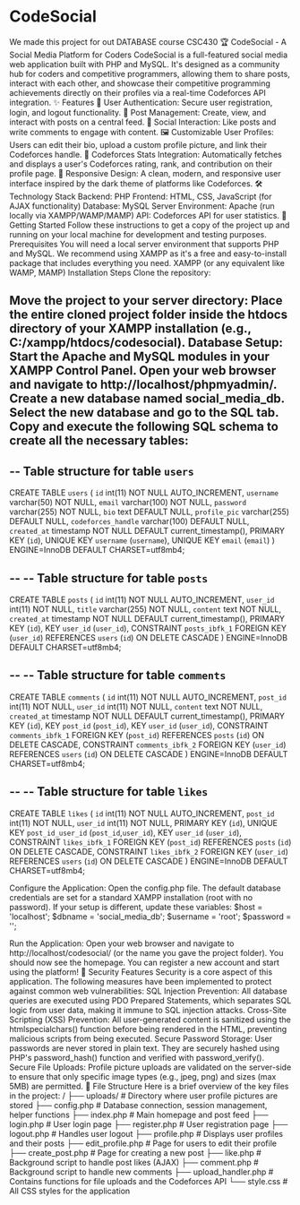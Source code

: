 # CodeSocial
We made this project for out DATABASE course CSC430
🏆 CodeSocial - A Social Media Platform for Coders
CodeSocial is a full-featured social media web application built with PHP and MySQL. It's designed as a community hub for coders and competitive programmers, allowing them to share posts, interact with each other, and showcase their competitive programming achievements directly on their profiles via a real-time Codeforces API integration.
✨ Features
👤 User Authentication: Secure user registration, login, and logout functionality.
📝 Post Management: Create, view, and interact with posts on a central feed.
💬 Social Interaction: Like posts and write comments to engage with content.
🖼️ Customizable User Profiles: Users can edit their bio, upload a custom profile picture, and link their Codeforces handle.
🏅 Codeforces Stats Integration: Automatically fetches and displays a user's Codeforces rating, rank, and contribution on their profile page.
🎨 Responsive Design: A clean, modern, and responsive user interface inspired by the dark theme of platforms like Codeforces.
🛠️ Technology Stack
Backend: PHP
Frontend: HTML, CSS, JavaScript (for AJAX functionality)
Database: MySQL
Server Environment: Apache (run locally via XAMPP/WAMP/MAMP)
API: Codeforces API for user statistics.
🚀 Getting Started
Follow these instructions to get a copy of the project up and running on your local machine for development and testing purposes.
Prerequisites
You will need a local server environment that supports PHP and MySQL. We recommend using XAMPP as it's a free and easy-to-install package that includes everything you need.
XAMPP (or any equivalent like WAMP, MAMP)
Installation Steps
Clone the repository:

Move the project to your server directory:
Place the entire cloned project folder inside the htdocs directory of your XAMPP installation (e.g., C:/xampp/htdocs/codesocial).
Database Setup:
Start the Apache and MySQL modules in your XAMPP Control Panel.
Open your web browser and navigate to http://localhost/phpmyadmin/.
Create a new database named social_media_db.
Select the new database and go to the SQL tab.
Copy and execute the following SQL schema to create all the necessary tables:
--
-- Table structure for table `users`
--
CREATE TABLE `users` (
  `id` int(11) NOT NULL AUTO_INCREMENT,
  `username` varchar(50) NOT NULL,
  `email` varchar(100) NOT NULL,
  `password` varchar(255) NOT NULL,
  `bio` text DEFAULT NULL,
  `profile_pic` varchar(255) DEFAULT NULL,
  `codeforces_handle` varchar(100) DEFAULT NULL,
  `created_at` timestamp NOT NULL DEFAULT current_timestamp(),
  PRIMARY KEY (`id`),
  UNIQUE KEY `username` (`username`),
  UNIQUE KEY `email` (`email`)
) ENGINE=InnoDB DEFAULT CHARSET=utf8mb4;

--
-- Table structure for table `posts`
--
CREATE TABLE `posts` (
  `id` int(11) NOT NULL AUTO_INCREMENT,
  `user_id` int(11) NOT NULL,
  `title` varchar(255) NOT NULL,
  `content` text NOT NULL,
  `created_at` timestamp NOT NULL DEFAULT current_timestamp(),
  PRIMARY KEY (`id`),
  KEY `user_id` (`user_id`),
  CONSTRAINT `posts_ibfk_1` FOREIGN KEY (`user_id`) REFERENCES `users` (`id`) ON DELETE CASCADE
) ENGINE=InnoDB DEFAULT CHARSET=utf8mb4;

--
-- Table structure for table `comments`
--
CREATE TABLE `comments` (
  `id` int(11) NOT NULL AUTO_INCREMENT,
  `post_id` int(11) NOT NULL,
  `user_id` int(11) NOT NULL,
  `content` text NOT NULL,
  `created_at` timestamp NOT NULL DEFAULT current_timestamp(),
  PRIMARY KEY (`id`),
  KEY `post_id` (`post_id`),
  KEY `user_id` (`user_id`),
  CONSTRAINT `comments_ibfk_1` FOREIGN KEY (`post_id`) REFERENCES `posts` (`id`) ON DELETE CASCADE,
  CONSTRAINT `comments_ibfk_2` FOREIGN KEY (`user_id`) REFERENCES `users` (`id`) ON DELETE CASCADE
) ENGINE=InnoDB DEFAULT CHARSET=utf8mb4;

--
-- Table structure for table `likes`
--
CREATE TABLE `likes` (
  `id` int(11) NOT NULL AUTO_INCREMENT,
  `post_id` int(11) NOT NULL,
  `user_id` int(11) NOT NULL,
  PRIMARY KEY (`id`),
  UNIQUE KEY `post_id_user_id` (`post_id`,`user_id`),
  KEY `user_id` (`user_id`),
  CONSTRAINT `likes_ibfk_1` FOREIGN KEY (`post_id`) REFERENCES `posts` (`id`) ON DELETE CASCADE,
  CONSTRAINT `likes_ibfk_2` FOREIGN KEY (`user_id`) REFERENCES `users` (`id`) ON DELETE CASCADE
) ENGINE=InnoDB DEFAULT CHARSET=utf8mb4;



Configure the Application:
Open the config.php file. The default database credentials are set for a standard XAMPP installation (root with no password). If your setup is different, update these variables:
$host = 'localhost';
$dbname = 'social_media_db';
$username = 'root';
$password = '';


Run the Application:
Open your web browser and navigate to http://localhost/codesocial/ (or the name you gave the project folder).
You should now see the homepage. You can register a new account and start using the platform!
🔐 Security Features
Security is a core aspect of this application. The following measures have been implemented to protect against common web vulnerabilities:
SQL Injection Prevention: All database queries are executed using PDO Prepared Statements, which separates SQL logic from user data, making it immune to SQL injection attacks.
Cross-Site Scripting (XSS) Prevention: All user-generated content is sanitized using the htmlspecialchars() function before being rendered in the HTML, preventing malicious scripts from being executed.
Secure Password Storage: User passwords are never stored in plain text. They are securely hashed using PHP's password_hash() function and verified with password_verify().
Secure File Uploads: Profile picture uploads are validated on the server-side to ensure that only specific image types (e.g., jpeg, png) and sizes (max 5MB) are permitted.
📂 File Structure
Here is a brief overview of the key files in the project:
/
├── uploads/              # Directory where user profile pictures are stored
├── config.php            # Database connection, session management, helper functions
├── index.php             # Main homepage and post feed
├── login.php             # User login page
├── register.php          # User registration page
├── logout.php            # Handles user logout
├── profile.php           # Displays user profiles and their posts
├── edit_profile.php      # Page for users to edit their profile
├── create_post.php       # Page for creating a new post
├── like.php              # Background script to handle post likes (AJAX)
├── comment.php           # Background script to handle new comments
├── upload_handler.php    # Contains functions for file uploads and the Codeforces API
└── style.css             # All CSS styles for the application

